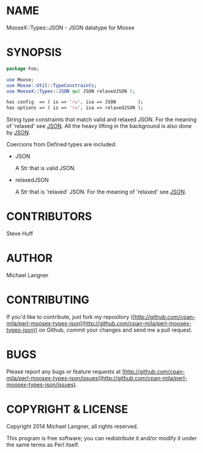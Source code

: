 # NAME

MooseX::Types::JSON - JSON datatype for Moose

# SYNOPSIS

```perl
package Foo;

use Moose;
use Moose::Util::TypeConstraints;
use MooseX::Types::JSON qw( JSON relaxedJSON );

has config  => ( is => 'rw', isa => JSON        );
has options => ( is => 'rw', isa => relaxedJSON );

```

String type constraints that match valid and relaxed JSON. For the meaning of
'relaxed' see [JSON](https://metacpan.org/pod/JSON). All the heavy lifting in the background is also
done by [JSON](https://metacpan.org/pod/JSON).

Coercions from Defined types are included.

- JSON

    A Str that is valid JSON.

- relaxedJSON

    A Str that is 'relaxed' JSON. For the meaning of 'relaxed' see [JSON](https://metacpan.org/pod/JSON). 

# CONTRIBUTORS

Steve Huff

# AUTHOR

Michael Langner

# CONTRIBUTING 

If you'd like to contribute, just fork my repository
([http://github.com/cpan-mila/perl-moosex-types-json](http://github.com/cpan-mila/perl-moosex-types-json))
on Github, commit your changes and send me a pull request.

# BUGS

Please report any bugs or feature requests at
[http://github.com/cpan-mila/perl-moosex-types-json/issues](http://github.com/cpan-mila/perl-moosex-types-json/issues).

# COPYRIGHT & LICENSE

Copyright 2014 Michael Langner, all rights reserved.

This program is free software; you can redistribute it and/or modify it under the
same terms as Perl itself.
